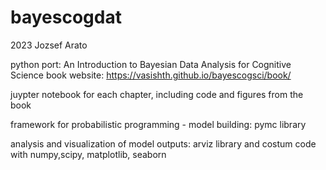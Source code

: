 # bayescogdat


2023 Jozsef Arato

python port: An Introduction to Bayesian Data Analysis for Cognitive Science
book website: https://vasishth.github.io/bayescogsci/book/




juypter notebook for each chapter, including code and figures from the book

framework for probabilistic programming - model building: pymc library

analysis and visualization of model outputs: arviz library and costum code with numpy,scipy, matplotlib, seaborn
